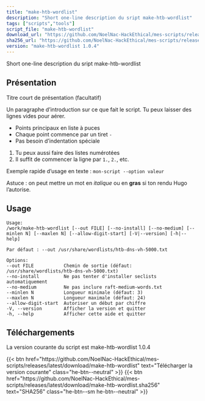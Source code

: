 ```yaml
---
title: "make-htb-wordlist"
description: "Short one-line description du sript make-htb-wordlist"
tags: ["scripts","tools"]
script_file: "make-htb-wordlist"
download_url: "https://github.com/NoelNac-HackEthical/mes-scripts/releases/download/r-2025-10-07-1903/make-htb-wordlist"
sha256_url: "https://github.com/NoelNac-HackEthical/mes-scripts/releases/download/r-2025-10-07-1903/make-htb-wordlist.sha256"
version: "make-htb-wordlist 1.0.4"
---
```


Short one-line description du sript make-htb-wordlist

## Présentation

Titre court de présentation (facultatif)

Un paragraphe d’introduction sur ce que fait le script.
Tu peux laisser des lignes vides pour aérer.

- Points principaux en liste à puces
- Chaque point commence par un tiret `-`
- Pas besoin d’indentation spéciale

1. Tu peux aussi faire des listes numérotées
2. Il suffit de commencer la ligne par `1.`, `2.`, etc.

Exemple rapide d’usage en texte :
`mon-script --option valeur`

Astuce : on peut mettre un mot en *italique* ou en **gras** si ton rendu Hugo l’autorise.

## Usage

```
Usage:
/work/make-htb-wordlist [--out FILE] [--no-install] [--no-medium] [--minlen N] [--maxlen N] [--allow-digit-start] [-V|--version] [-h|--help]

Par défaut : --out /usr/share/wordlists/htb-dns-vh-5000.txt

Options:
--out FILE           Chemin de sortie (défaut: /usr/share/wordlists/htb-dns-vh-5000.txt)
--no-install         Ne pas tenter d'installer seclists automatiquement
--no-medium          Ne pas inclure raft-medium-words.txt
--minlen N           Longueur minimale (défaut: 3)
--maxlen N           Longueur maximale (défaut: 24)
--allow-digit-start  Autoriser un début par chiffre
-V, --version        Afficher la version et quitter
-h, --help           Afficher cette aide et quitter
```

## Téléchargements

La version courante du script est make-htb-wordlist 1.0.4

<div class="dl-row">
  {{< btn href="https://github.com/NoelNac-HackEthical/mes-scripts/releases/latest/download/make-htb-wordlist" text="Télécharger la version courante" class="he-btn--neutral" >}}
  {{< btn href="https://github.com/NoelNac-HackEthical/mes-scripts/releases/latest/download/make-htb-wordlist.sha256" text="SHA256" class="he-btn--sm he-btn--neutral" >}}
</div>

